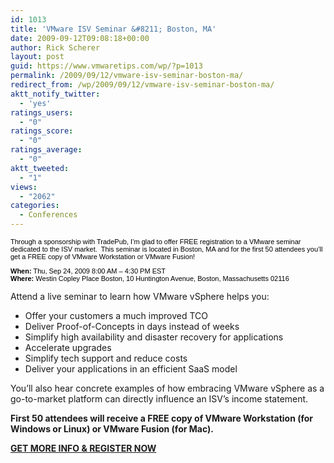 ```yaml
---
id: 1013
title: 'VMware ISV Seminar &#8211; Boston, MA'
date: 2009-09-12T09:08:18+00:00
author: Rick Scherer
layout: post
guid: https://www.vmwaretips.com/wp/?p=1013
permalink: /2009/09/12/vmware-isv-seminar-boston-ma/
redirect_from: /wp/2009/09/12/vmware-isv-seminar-boston-ma/
aktt_notify_twitter:
  - 'yes'
ratings_users:
  - "0"
ratings_score:
  - "0"
ratings_average:
  - "0"
aktt_tweeted:
  - "1"
views:
  - "2062"
categories:
  - Conferences
---
```

<p style="font-family: verdana, arial, helvetica; color: #000000; font-size: 11px;">
  <span style="font-family: verdana, arial, helvetica; color: #000000; font-size: 11px;">Through a sponsorship with TradePub, I&#8217;m glad to offer FREE registration to a VMware seminar dedicated to the ISV market.  This seminar is located in Boston, MA and for the first 50 attendees you&#8217;ll get a FREE copy of VMware Workstation or VMware Fusion!</span>
</p>

<p style="font-family: verdana, arial, helvetica; color: #000000; font-size: 11px;">
  <span style="font-family: verdana, arial, helvetica; color: #000000; font-size: 11px;"><strong>When:</strong> Thu, Sep 24, 2009 8:00 AM &#8211; 4:30 PM EST<br /> <strong>Where:</strong> Westin Copley Place Boston, 10 Huntington Avenue, Boston, Massachusetts 02116</p> 
  
  <p>
    Attend a live seminar to learn how VMware vSphere helps you: </span>
  </p>
  
  <ul>
    <li>
      Offer your customers a much improved TCO
    </li>
    <li>
      Deliver Proof-of-Concepts in days instead of weeks
    </li>
    <li>
      Simplify high availability and disaster recovery for applications
    </li>
    <li>
      Accelerate upgrades
    </li>
    <li>
      Simplify tech support and reduce costs
    </li>
    <li>
      Deliver your applications in an efficient SaaS model
    </li>
  </ul>
  
  <p>
    You&#8217;ll also hear concrete examples of how embracing VMware vSphere as a go-to-market platform can directly influence an ISV&#8217;s income statement.
  </p>
  
  <p>
    <strong>First 50 attendees will receive a FREE copy of VMware Workstation (for Windows or Linux) or VMware Fusion (for Mac).</strong>
  </p>
  
  <p>
    <strong><a href="https://www.vmwaretips.tradepub.com/free/w_vmwa01/" target="_blank">GET MORE INFO & REGISTER NOW</a></strong>
  </p>